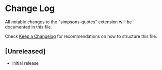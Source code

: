 # Change Log

All notable changes to the "simpsons-quotes" extension will be documented in this file.

Check [Keep a Changelog](http://keepachangelog.com/) for recommendations on how to structure this file.

## [Unreleased]

- Initial release